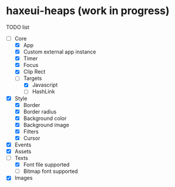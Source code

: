 # haxeui-heaps (work in progress)

TODO list

* [ ] Core
    * [x] App
    * [x] Custom external app instance
    * [x] Timer
    * [x] Focus
    * [x] Clip Rect
    * [ ] Targets
        * [x] Javascript
        * [ ] HashLink
* [x] Style
    * [x] Border
    * [x] Border radius
    * [x] Background color
    * [x] Background image
    * [x] Filters
    * [x] Cursor
* [x] Events
* [x] Assets
* [ ] Texts
    * [x] Font file supported
    * [ ] Bitmap font supported
* [x] Images